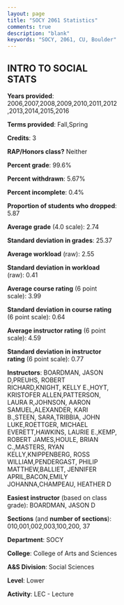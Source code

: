 ```yaml
---
layout: page
title: "SOCY 2061 Statistics"
comments: true
description: "blank"
keywords: "SOCY, 2061, CU, Boulder"
--- 
```

<head>
<script src="https://ajax.googleapis.com/ajax/libs/jquery/2.1.3/jquery.min.js"></script>
<script src="https://dl.dropboxusercontent.com/s/pc42nxpaw1ea4o9/highcharts.js?dl=0"></script>
<!-- <script src="../assets/js/highcharts.js"></script> -->
<style type="text/css">@font-face {
	font-family: "Bebas Neue";
	src: url(https://www.filehosting.org/file/details/544349/BebasNeue%20Regular.otf) format("opentype");
	}
	h1.Bebas { 
		font-family: "Bebas Neue", Verdana, Tahoma;
	}
</style>
</head>
<body>
	<div id="container" style="float: right; width: 45%; height: 88%; margin-left: 2.5%; margin-right: 2.5%;"></div>
	<script language="JavaScript">
		$(document).ready(function() {
		var chart = {type: 'column'};
		var title = {text: 'Grade Distribution'};
		var xAxis = {categories: ['A','B','C','D','F'],crosshair: true};
		var yAxis = {min: 0,title: {text: 'Percentage'}};
		var tooltip = {headerFormat: '<center><b><span style="font-size:20px">{point.key}</span></b></center>',
		               pointFormat: '<td style="padding:0"><b>{point.y:.1f}%</b></td>',
		               footerFormat: '</table>',shared: true,useHTML: true};
		var plotOptions = {column: {pointPadding: 0.0,borderWidth: 0}};  
		var credits = {enabled: false};var series= [{name: 'Percent',data: [26.87,38.28,25.49,4.85,4.51,]}];
		var json = {};
		json.chart = chart;
		json.title = title;
		json.tooltip = tooltip;
		json.xAxis = xAxis;
		json.yAxis = yAxis;  
		json.series = series;
		json.plotOptions = plotOptions;  
		json.credits = credits;
		$('#container').highcharts(json);
	});
	</script>
</body>
			   
## INTRO TO SOCIAL STATS

**Years provided**: 2006,2007,2008,2009,2010,2011,2012,2013,2014,2015,2016

**Terms provided**: Fall,Spring

**Credits**: 3

**RAP/Honors class?** Neither

**Percent grade**: 99.6%

**Percent withdrawn**: 5.67%

**Percent incomplete**: 0.4%

**Proportion of students who dropped**: 5.87

**Average grade** (4.0 scale): 2.74

**Standard deviation in grades**: 25.37

**Average workload** (raw): 2.55

**Standard deviation in workload** (raw): 0.41

**Average course rating** (6 point scale): 3.99

**Standard deviation in course rating** (6 point scale): 0.64

**Average instructor rating** (6 point scale): 4.59

**Standard deviation in instructor rating** (6 point scale): 0.77

**Instructors**: BOARDMAN, JASON D,PREUHS, ROBERT RICHARD,KNIGHT, KELLY E.,HOYT, KRISTOFER ALLEN,PATTERSON, LAURA R,JOHNSON, AARON SAMUEL,ALEXANDER, KARI B.,STEEN, SARA,TRIBBIA, JOHN LUKE,ROETTGER, MICHAEL EVERETT,HAWKINS, LAURIE E.,KEMP, ROBERT JAMES,HOULE, BRIAN C.,MASTERS, RYAN KELLY,KNIPPENBERG, ROSS WILLIAM,PENDERGAST, PHILIP MATTHEW,BALLIET, JENNIFER APRIL,BACON,EMILY JOHANNA,CHAMPEAU, HEATHER D

**Easiest instructor** (based on class grade): BOARDMAN, JASON D

**Sections** (and **number of sections**): 010,001,002,003,100,200, 37

**Department**: SOCY

**College**: College of Arts and Sciences

**A&S Division**: Social Sciences

**Level**: Lower

**Activity**: LEC - Lecture